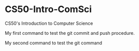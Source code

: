 # CS50-Intro-ComSci
CS50's Introduction to Computer Science

My first command to test the git commit and push procedure.

My second command to test the git command
